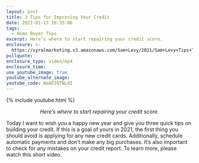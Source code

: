 ```yaml
---
layout: post
title: 3 Tips for Improving Your Credit
date: 2021-01-13 16:35:06
tags:
  - Home Buyer Tips
excerpt: Here’s where to start repairing your credit score.
enclosure: >-
  https://vyralmarketing.s3.amazonaws.com/Sam+Levy/2021/Sam+Levy+Tips+To+Improve+Your+Credit+3.mp4
pullquote:
enclosure_type: video/mp4
enclosure_time:
use_youtube_image: true
youtube_alternate_image:
youtube_code: WaAEINTNLdI
---
```


{% include youtube.html %}

<p style="text-align: center;"><em>Here’s where to start repairing your credit score.</em></p>

Today I want to wish you a happy new year and give you three quick tips on building your credit. If this is a goal of yours in 2021, the first thing you should avoid is applying for any new credit cards. Additionally, schedule automatic payments and don’t make any big purchases. It’s also important to check for any mistakes on your credit report. To learn more, please watch this short video.
